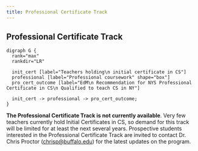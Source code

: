 ```yaml
---
title: Professional Certificate Track
---
```


## Professional Certificate Track

```{.graphviz caption="The Professional Certificate Track"}
digraph G {
  rank="max"
  rankdir="LR"

  init_cert [label="Teachers holding\n initial certificate in CS"]
  professional [label="Professional coursework" shape="box"]
  pro_cert_outcome [label="EdM\n Recommendation for NYS Professional Certificate in CS\n Qualified to teach CS in NY"]

  init_cert -> professional -> pro_cert_outcome;
}
```

**The Professional Certificate Track is not currently available**. Very few teachers currently hold 
Initial Certificates in CS, so demand for this track will be limited for at least the next several years. 
Prospective students interested in the Professional Certificate Track are
invited to contact Dr. Chris Proctor ([chrisp@buffalo.edu](mailto:chrisp@buffalo.edu)) for the latest 
updates on the program. 
